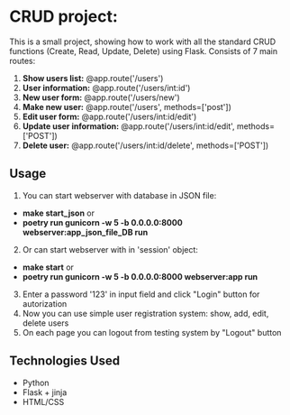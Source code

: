 # CRUD project:
This is a small project, showing how to work with all the standard CRUD functions
(Create, Read, Update, Delete) using Flask. Consists of 7 main routes:

1. **Show users list:** @app.route('/users')              
2. **User information:** @app.route('/users/int:id')
3. **New user form:** @app.route('/users/new')
4. **Make new user:** @app.route('/users', methods=['post'])
5. **Edit user form:** @app.route('/users/int:id/edit')
6. **Update user information:** @app.route('/users/int:id/edit', methods=['POST'])
7. **Delete user:** @app.route('/users/int:id/delete', methods=['POST'])

## Usage
1. You can start webserver with database in JSON file:
- **make start_json** or
- **poetry run gunicorn -w 5 -b 0.0.0.0:8000 webserver:app_json_file_DB run**
2. Or can start webserver with in 'session' object:
- **make start** or
- **poetry run gunicorn -w 5 -b 0.0.0.0:8000 webserver:app run**
3. Enter a password '123' in input field and click "Login" button for autorization
4. Now you can use simple user registration system: show, add, edit, delete users
5. On each page you can logout from testing system by "Logout" button

## Technologies Used
- Python
- Flask + jinja
- HTML/CSS
